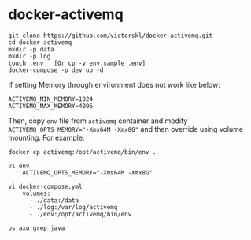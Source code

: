 # docker-activemq

```
git clone https://github.com/victorskl/docker-activemq.git
cd docker-activemq
mkdir -p data
mkdir -p log
touch .env   [Or cp -v env.sample .env]
docker-compose -p dev up -d
```

If setting Memory through environment does not work like below:
```
ACTIVEMQ_MIN_MEMORY=1024
ACTIVEMQ_MAX_MEMORY=4096
```

Then, copy `env` file from `activemq` container and modify `ACTIVEMQ_OPTS_MEMORY="-Xms64M -Xmx8G"` and then override using volume mounting. For example:

```
docker cp activemq:/opt/activemq/bin/env .

vi env
    ACTIVEMQ_OPTS_MEMORY="-Xms64M -Xmx8G"

vi docker-compose.yml
    volumes:
      - ./data:/data
      - ./log:/var/log/activemq
      - ./env:/opt/activemq/bin/env

ps axu|grep java      
```

